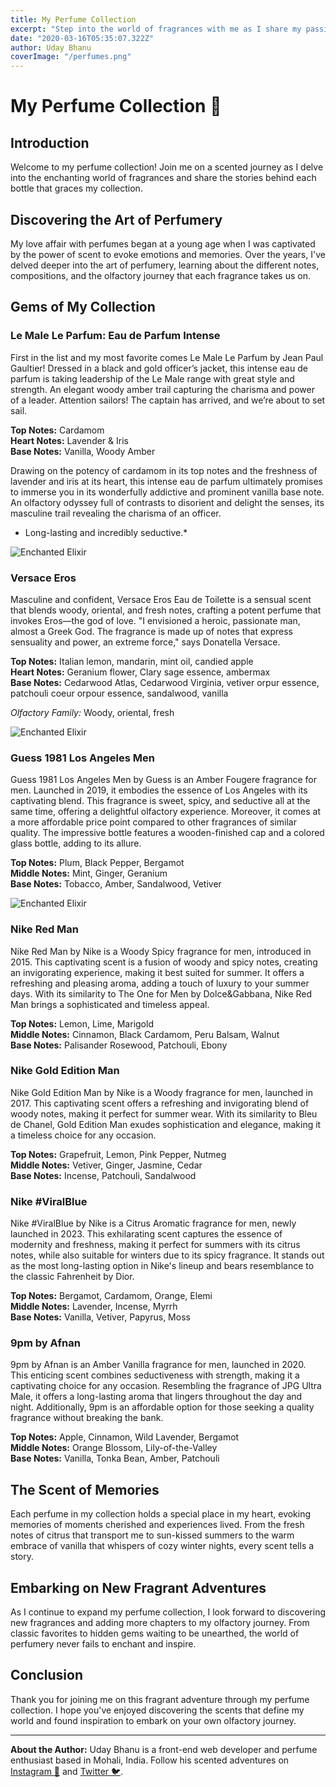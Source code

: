 ```yaml
---
title: My Perfume Collection
excerpt: "Step into the world of fragrances with me as I share my passion for perfumes and explore the scents that define my collection."
date: "2020-03-16T05:35:07.322Z"
author: Uday Bhanu
coverImage: "/perfumes.png"
---
```



# My Perfume Collection 💐

## Introduction

Welcome to my perfume collection! Join me on a scented journey as I delve into the enchanting world of fragrances and share the stories behind each bottle that graces my collection.

## Discovering the Art of Perfumery

My love affair with perfumes began at a young age when I was captivated by the power of scent to evoke emotions and memories. Over the years, I've delved deeper into the art of perfumery, learning about the different notes, compositions, and the olfactory journey that each fragrance takes us on.

## Gems of My Collection

### Le Male Le Parfum: Eau de Parfum Intense

First in the list and my most favorite comes Le Male Le Parfum by Jean Paul Gaultier! Dressed in a black and gold officer’s jacket, this intense eau de parfum is taking leadership of the Le Male range with great style and strength. An elegant woody amber trail capturing the charisma and power of a leader. Attention sailors! The captain has arrived, and we’re about to set sail.

**Top Notes:** Cardamom  
**Heart Notes:** Lavender & Iris  
**Base Notes:** Vanilla, Woody Amber

Drawing on the potency of cardamom in its top notes and the freshness of lavender and iris at its heart, this intense eau de parfum ultimately promises to immerse you in its wonderfully addictive and prominent vanilla base note. An olfactory odyssey full of contrasts to disorient and delight the senses, its masculine trail revealing the charisma of an officer.

* Long-lasting and incredibly seductive.*


![Enchanted Elixir](/lemale.jpg)

### Versace Eros

Masculine and confident, Versace Eros Eau de Toilette is a sensual scent that blends woody, oriental, and fresh notes, crafting a potent perfume that invokes Eros—the god of love. "I envisioned a heroic, passionate man, almost a Greek God. The fragrance is made up of notes that express sensuality and power, an extreme force," says Donatella Versace.

**Top Notes:** Italian lemon, mandarin, mint oil, candied apple  
**Heart Notes:** Geranium flower, Clary sage essence, ambermax  
**Base Notes:** Cedarwood Atlas, Cedarwood Virginia, vetiver orpur essence, patchouli coeur orpour essence, sandalwood, vanilla

*Olfactory Family:* Woody, oriental, fresh


![Enchanted Elixir](/eros.png)

### Guess 1981 Los Angeles Men

Guess 1981 Los Angeles Men by Guess is an Amber Fougere fragrance for men. Launched in 2019, it embodies the essence of Los Angeles with its captivating blend. This fragrance is sweet, spicy, and seductive all at the same time, offering a delightful olfactory experience. Moreover, it comes at a more affordable price point compared to other fragrances of similar quality. The impressive bottle features a wooden-finished cap and a colored glass bottle, adding to its allure.

**Top Notes:** Plum, Black Pepper, Bergamot  
**Middle Notes:** Mint, Ginger, Geranium  
**Base Notes:** Tobacco, Amber, Sandalwood, Vetiver

![Enchanted Elixir](/guess.jpg)

### Nike Red Man

Nike Red Man by Nike is a Woody Spicy fragrance for men, introduced in 2015. This captivating scent is a fusion of woody and spicy notes, creating an invigorating experience, making it best suited for summer. It offers a refreshing and pleasing aroma, adding a touch of luxury to your summer days. With its similarity to The One for Men by Dolce&Gabbana, Nike Red Man brings a sophisticated and timeless appeal.

**Top Notes:** Lemon, Lime, Marigold  
**Middle Notes:** Cinnamon, Black Cardamom, Peru Balsam, Walnut  
**Base Notes:** Palisander Rosewood, Patchouli, Ebony

### Nike Gold Edition Man

Nike Gold Edition Man by Nike is a Woody fragrance for men, launched in 2017. This captivating scent offers a refreshing and invigorating blend of woody notes, making it perfect for summer wear. With its similarity to Bleu de Chanel, Gold Edition Man exudes sophistication and elegance, making it a timeless choice for any occasion.

**Top Notes:** Grapefruit, Lemon, Pink Pepper, Nutmeg  
**Middle Notes:** Vetiver, Ginger, Jasmine, Cedar  
**Base Notes:** Incense, Patchouli, Sandalwood

### Nike #ViralBlue

Nike #ViralBlue by Nike is a Citrus Aromatic fragrance for men, newly launched in 2023. This exhilarating scent captures the essence of modernity and freshness, making it perfect for summers with its citrus notes, while also suitable for winters due to its spicy fragrance. It stands out as the most long-lasting option in Nike's lineup and bears resemblance to the classic Fahrenheit by Dior.

**Top Notes:** Bergamot, Cardamom, Orange, Elemi  
**Middle Notes:** Lavender, Incense, Myrrh  
**Base Notes:** Vanilla, Vetiver, Papyrus, Moss

### 9pm by Afnan

9pm by Afnan is an Amber Vanilla fragrance for men, launched in 2020. This enticing scent combines seductiveness with strength, making it a captivating choice for any occasion. Resembling the fragrance of JPG Ultra Male, it offers a long-lasting aroma that lingers throughout the day and night. Additionally, 9pm is an affordable option for those seeking a quality fragrance without breaking the bank.

**Top Notes:** Apple, Cinnamon, Wild Lavender, Bergamot  
**Middle Notes:** Orange Blossom, Lily-of-the-Valley  
**Base Notes:** Vanilla, Tonka Bean, Amber, Patchouli


## The Scent of Memories

Each perfume in my collection holds a special place in my heart, evoking memories of moments cherished and experiences lived. From the fresh notes of citrus that transport me to sun-kissed summers to the warm embrace of vanilla that whispers of cozy winter nights, every scent tells a story.

## Embarking on New Fragrant Adventures

As I continue to expand my perfume collection, I look forward to discovering new fragrances and adding more chapters to my olfactory journey. From classic favorites to hidden gems waiting to be unearthed, the world of perfumery never fails to enchant and inspire.

## Conclusion

Thank you for joining me on this fragrant adventure through my perfume collection. I hope you've enjoyed discovering the scents that define my world and found inspiration to embark on your own olfactory journey.

---

**About the Author:** Uday Bhanu is a front-end web developer and perfume enthusiast based in Mohali, India. Follow his scented adventures on [Instagram 📸](https://www.instagram.com/udaypapi/) and [Twitter 🐦](https://twitter.com/udaypapi).


